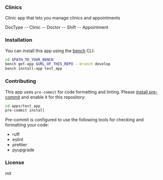 ### Clinics

Clinic app that lets you manage clinics and appointments

DocType
-- Clinic
-- Doctor
-- Shift
-- Appointment

### Installation

You can install this app using the [bench](https://github.com/frappe/bench) CLI:

```bash
cd $PATH_TO_YOUR_BENCH
bench get-app $URL_OF_THIS_REPO --branch develop
bench install-app test_app
```

### Contributing

This app uses `pre-commit` for code formatting and linting. Please [install pre-commit](https://pre-commit.com/#installation) and enable it for this repository:

```bash
cd apps/test_app
pre-commit install
```

Pre-commit is configured to use the following tools for checking and formatting your code:

- ruff
- eslint
- prettier
- pyupgrade

### License

mit
